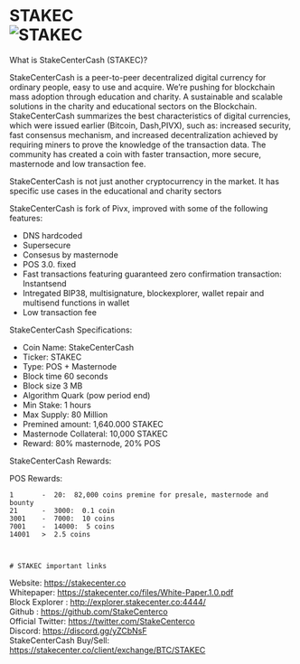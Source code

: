 # STAKEC<br>  ![STAKEC](https://stakecenter.co/client/image_coins/STAKEC.png)<br> 


What is StakeCenterCash (STAKEC)?

StakeCenterCash is a peer-to-peer decentralized digital currency for ordinary people, easy to use and acquire. We’re pushing for blockchain mass adoption through education and charity. A sustainable and scalable solutions in the charity and educational sectors on the Blockchain. StakeCenterCash summarizes the best characteristics of digital currencies, which were issued earlier (Bitcoin, Dash,PIVX), such as: increased security, fast consensus mechanism, and increased decentralization achieved by requiring miners to prove the knowledge of the transaction data. The community has created a coin with faster transaction, more secure, masternode and low transaction fee.

StakeCenterCash is not just another cryptocurrency in the market. It has specific use cases in the
educational and charity sectors

StakeCenterCash is fork of Pivx, improved with some of the following features: 

- DNS hardcoded 
- Supersecure
- Consesus by masternode 
- POS 3.0. fixed
- Fast transactions featuring guaranteed zero confirmation transaction: Instantsend 
- Intregated BIP38, multisignature, blockexplorer, wallet repair and multisend functions in wallet
- Low transaction fee


StakeCenterCash Specifications:
- Coin Name: StakeCenterCash
- Ticker: STAKEC
- Type: POS + Masternode
- Block time 60 seconds
- Block size 3 MB
- Algorithm Quark (pow period end)
- Min Stake: 1 hours
- Max Supply: 80 Million
- Premined amount: 1,640.000 STAKEC
- Masternode Collateral: 10,000 STAKEC
- Reward: 80% masternode, 20% POS

StakeCenterCash Rewards:

POS Rewards:
```
1       -  20:  82,000 coins premine for presale, masternode and bounty
21      -  3000:  0.1 coin
3001    -  7000:  10 coins
7001    -  14000:  5 coins
14001   >  2.5 coins



# STAKEC important links
```
Website: https://stakecenter.co<br> 
Whitepaper: https://stakecenter.co/files/White-Paper.1.0.pdf<br> 
Block Explorer :  http://explorer.stakecenter.co:4444/<br> 
Github : https://github.com/StakeCenterco<br> 
Official Twitter: https://twitter.com/StakeCenterco<br> 
Discord: https://discord.gg/yZCbNsF<br> 
StakeCenterCash Buy/Sell: https://stakecenter.co/client/exchange/BTC/STAKEC<br> 
```
